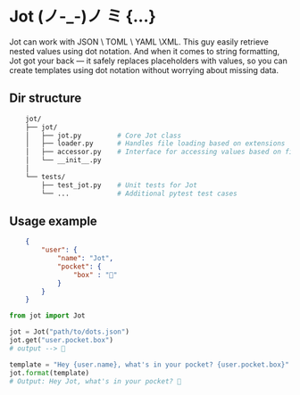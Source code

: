 # Jot (ノ-_-)ノ ミ {...}

Jot can work with JSON \ TOML \ YAML \XML. This guy easily retrieve nested values using dot notation.
And when it comes to string formatting, Jot got your back — it safely replaces placeholders with values, so you can create templates using dot notation without worrying about missing data. 

## Dir structure

```bash
    jot/
    ├── jot/
    │   ├── jot.py         # Core Jot class
    │   ├── loader.py      # Handles file loading based on extensions
    │   ├── accessor.py    # Interface for accessing values based on file extension
    │   └── __init__.py 
    │
    └── tests/
        ├── test_jot.py    # Unit tests for Jot
        └── ...            # Additional pytest test cases
```

## Usage example

```json
    {
        "user": {
            "name": "Jot",
            "pocket": {
                "box" : "🦎"
            }
        }
    }
```

```python
from jot import Jot

jot = Jot("path/to/dots.json")
jot.get("user.pocket.box")
# output --> 🦎
```

```python
template = "Hey {user.name}, what's in your pocket? {user.pocket.box}"
jot.format(template)
# Output: Hey Jot, what's in your pocket? 🦎
```
